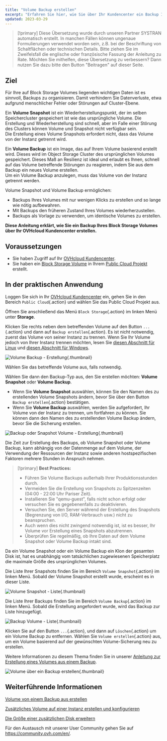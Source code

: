 ```yaml
---
title: "Volume Backup erstellen"
excerpt: "Erfahren Sie hier, wie Sie über Ihr Kundencenter ein Backup Ihres Block Storage Volumes erstellen"
updated: 2023-03-29
---
```


> [!primary]
> Diese Übersetzung wurde durch unseren Partner SYSTRAN automatisch erstellt. In manchen Fällen können ungenaue Formulierungen verwendet worden sein, z.B. bei der Beschriftung von Schaltflächen oder technischen Details. Bitte ziehen Sie im Zweifelsfall die englische oder französische Fassung der Anleitung zu Rate. Möchten Sie mithelfen, diese Übersetzung zu verbessern? Dann nutzen Sie dazu bitte den Button "Beitragen" auf dieser Seite.
>

## Ziel

Für Ihre auf Block Storage Volumes liegenden wichtigen Daten ist es sinnvoll, Backups zu organisieren. Damit verhindern Sie Datenverluste, etwa aufgrund menschlicher Fehler oder Störungen auf Cluster-Ebene.

Ein **Volume Snapshot** ist ein Wiederherstellungspunkt, der im selben Speichercluster gespeichert ist wie das ursprüngliche Volume. Die Erstellung und Wiederherstellung sind schnell, aber im Falle einer Störung des Clusters können Volume und Snapshot nicht verfügbar sein.<br>
Die Erstellung eines Volume Snapshots erfordert nicht, dass das Volume von der Instanz getrennt wird.

Ein **Volume Backup** ist ein Image, das auf Ihrem Volume basierend erstellt wird. Dieses wird im Object Storage Cluster des ursprünglichen Volumes gespeichert.
Dieses Maß an Resilienz ist ideal und erlaubt es Ihnen, schnell auf das Volume betreffende Störungen zu reagieren, indem Sie aus dem Backup ein neues Volume erstellen.<br>
Um ein Volume Backup anzulegen, muss das Volume von der Instanz getrennt werden.

Volume Snapshot und Volume Backup ermöglichen:

- Backups Ihres Volumes mit nur wenigen Klicks zu erstellen und so lange wie nötig aufbewahren.
- Mit Backups den früheren Zustand Ihres Volumes wiederherzustellen.
- Backups als Vorlage zu verwenden, um identische Volumes zu erstellen.

**Diese Anleitung erklärt, wie Sie ein Backup Ihres Block Storage Volumes über Ihr OVHcloud Kundencenter erstellen.**

## Voraussetzungen

- Sie haben Zugriff auf Ihr [OVHcloud Kundencenter](https://www.ovh.com/auth/?action=gotomanager&from=https://www.ovh.de/&ovhSubsidiary=de).
- Sie haben ein [Block Storage Volume](/pages/public_cloud/compute/create_and_configure_an_additional_disk_on_an_instance) in Ihrem [Public Cloud Projekt](https://www.ovhcloud.com/de/public-cloud/) erstellt.

## In der praktischen Anwendung

Loggen Sie sich in Ihr [OVHcloud Kundencenter](https://www.ovh.com/auth/?action=gotomanager&from=https://www.ovh.de/&ovhSubsidiary=de) ein, gehen Sie in den Bereich `Public Cloud`{.action} und wählen Sie das Public Cloud Projekt aus.

Öffnen Sie anschließend das Menü `Block Storage`{.action} im linken Menü unter **Storage**.

Klicken Sie rechts neben dem betreffenden Volume auf den Button `...`{.action} und dann auf `Backup erstellen`{.action}. Es ist nicht notwendig, zuerst das Volume von seiner Instanz zu trennen. Wenn Sie Ihr Volume jedoch von Ihrer Instanz trennen möchten, lesen Sie [diesen Abschnitt für Linux](/pages/public_cloud/compute/create_and_configure_an_additional_disk_on_an_instance#unter-linux) und [diesen Abschnitt für Windows](/pages/public_cloud/compute/create_and_configure_an_additional_disk_on_an_instance#unter-windows).

![Volume Backup - Erstellung](images/volumebackup01.png){.thumbnail}

Wählen Sie das betreffende Volume aus, falls notwendig.

Wählen Sie dann den Backup-Typ aus, den Sie erstellen möchten: **Volume Snapshot** oder **Volume Backup**.

- Wenn Sie **Volume Snapshot** auswählen, können Sie den Namen des zu erstellenden Volume Snapshots ändern, bevor Sie über den Button `Backup erstellen`{.action} bestätigen.
- Wenn Sie **Volume Backup** auswählen, werden Sie aufgefordert, Ihr Volume von der Instanz zu trennen, um fortfahren zu können. Sie können dann den Namen des zu erstellenden Volume Backup ändern, bevor Sie die Sicherung erstellen.

![Backup oder Snapshot Volume - Erstellung](images/volumebackup02.png){.thumbnail}

Die Zeit zur Erstellung des Backups, ob Volume Snapshot oder Volume Backup, kann abhängig von der Datenmenge auf dem Volume, der Verwendung der Ressourcen der Instanz sowie anderen hostspezifischen Faktoren mehrere Stunden in Anspruch nehmen.

> [!primary]
> **Best Practices:**
>
> - Führen Sie Volume Backups außerhalb Ihrer Produktionsstunden durch.
> - Vermeiden Sie die Erstellung von Snapshots zu Spitzenzeiten (04:00 - 22:00 Uhr Pariser Zeit).
> - Installieren Sie "qemu-guest", falls nicht schon erfolgt oder versuchen Sie es gegebenenfalls zu deaktivieren.
> - Versuchen Sie, den Server während der Erstellung des Snapshots (Begrenzung von I/O, RAM-Verbrauch usw.) nicht zu beanspruchen.
> - Auch wenn dies nicht zwingend notwendig ist, ist es besser, Ihr Volume vor Erstellung eines Snapshots abzutrennen.
> - Überprüfen Sie regelmäßig, ob Ihre Daten auf dem Volume Snapshot oder Volume Backup intakt sind.
>

Da ein Volume Snapshot oder ein Volume Backup ein Klon der gesamten Disk ist, hat es unabhängig vom tatsächlichen zugewiesenen Speicherplatz die maximale Größe des ursprünglichen Volumes.

Die Liste Ihrer Snapshots finden Sie im Bereich `Volume Snapshot`{.action} im linken Menü.
Sobald der Volume Snapshot erstellt wurde, erscheint es in dieser Liste.

![Volume Snapshot - Liste](images/volumebackup03.png){.thumbnail}

Die Liste Ihrer Backups finden Sie im Bereich `Volume Backup`{.action} im linken Menü.
Sobald die Erstellung angefordert wurde, wird das Backup zur Liste hinzugefügt.

![Backup Volume - Liste](images/volumebackup04.png){.thumbnail}

Klicken Sie auf den Button `...`{.action}, und dann auf `Löschen`{.action} um ein Volume Backup zu entfernen. Wählen Sie `Volume erstellen`{.action} aus, um ein Volume basierend auf der gewünschten Volume-Sicherung neu zu erstellen.

Weitere Informationen zu diesem Thema finden Sie in unserer [Anleitung zur Erstellung eines Volumes aus einem Backup](/pages/public_cloud/compute/create-volume-from-snapshot).

![Volume über ein Backup erstellen](images/volumebackup05.png){.thumbnail}

## Weiterführende Informationen

[Volume von einem Backup aus erstellen](/pages/public_cloud/compute/create-volume-from-snapshot)

[Zusätzliches Volume auf einer Instanz erstellen und konfigurieren](/pages/public_cloud/compute/create_and_configure_an_additional_disk_on_an_instance)

[Die Größe einer zusätzlichen Disk erweitern](/pages/public_cloud/compute/increase_the_size_of_an_additional_disk)

Für den Austausch mit unserer User Community gehen Sie auf <https://community.ovh.com/en/>.
